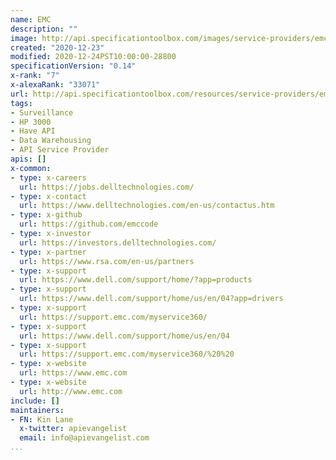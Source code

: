 ```yaml
---
name: EMC
description: ""
image: http://api.specificationtoolbox.com/images/service-providers/emc.jpg
created: "2020-12-23"
modified: 2020-12-24PST10:00:00-28800
specificationVersion: "0.14"
x-rank: "7"
x-alexaRank: "33071"
url: http://api.specificationtoolbox.com/resources/service-providers/emc/
tags:
- Surveillance
- HP 3000
- Have API
- Data Warehousing
- API Service Provider
apis: []
x-common:
- type: x-careers
  url: https://jobs.delltechnologies.com/
- type: x-contact
  url: https://www.delltechnologies.com/en-us/contactus.htm
- type: x-github
  url: https://github.com/emccode
- type: x-investor
  url: https://investors.delltechnologies.com/
- type: x-partner
  url: https://www.rsa.com/en-us/partners
- type: x-support
  url: https://www.dell.com/support/home/?app=products
- type: x-support
  url: https://www.dell.com/support/home/us/en/04?app=drivers
- type: x-support
  url: https://support.emc.com/myservice360/
- type: x-support
  url: https://www.dell.com/support/home/us/en/04
- type: x-support
  url: https://support.emc.com/myservice360/%20%20
- type: x-website
  url: https://www.emc.com
- type: x-website
  url: http://www.emc.com
include: []
maintainers:
- FN: Kin Lane
  x-twitter: apievangelist
  email: info@apievangelist.com
...
```

